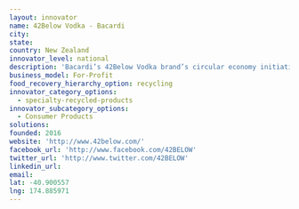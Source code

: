 ```yaml
---
layout: innovator
name: 42Below Vodka - Bacardi
city:
state:
country: New Zealand
innovator_level: national
description: 'Bacardi’s 42Below Vodka brand’s circular economy initiative — the project collects used lemons, martini olives and other fruit waste from bars, turns it into liquid soap and sends it back to the bars for free — has diverted 400 kilograms of fruit waste from landfills since it launched in December 2016.'
business_model: For-Profit
food_recovery_hierarchy_option: recycling
innovator_category_options:
  - specialty-recycled-products
innovator_subcategory_options:
  - Consumer Products
solutions:
founded: 2016
website: 'http://www.42below.com/'
facebook_url: 'http://www.facebook.com/42BELOW'
twitter_url: 'http://www.twitter.com/42BELOW'
linkedin_url:
email:
lat: -40.900557
lng: 174.885971
---
```



